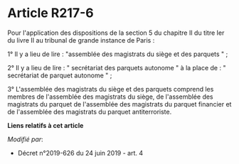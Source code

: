 # Article R217-6

Pour l'application des dispositions de la section 5 du chapitre II du titre Ier du livre II au tribunal de grande instance de
Paris :

1° Il y a lieu de lire : "assemblée des magistrats du siège et des parquets " ;

2° Il y a lieu de lire : " secrétariat des parquets autonome " à la place de : " secrétariat de parquet autonome " ;

3° L'assemblée des magistrats du siège et des parquets comprend les membres de l'assemblée des magistrats du siège, de
l'assemblée des magistrats du parquet de l'assemblée des magistrats du parquet financier et de l'assemblée des magistrats du
parquet antiterroriste.

**Liens relatifs à cet article**

_Modifié par_:

  - Décret n°2019-626 du 24 juin 2019 - art. 4
